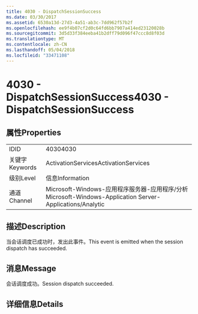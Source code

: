 ```yaml
---
title: 4030 - DispatchSessionSuccess
ms.date: 03/30/2017
ms.assetid: 6530a13d-27d3-4a51-ab3c-7dd962f57b2f
ms.openlocfilehash: ee9f4b07cf2d0c64fd6bb7907a414ed23120028b
ms.sourcegitcommit: 3d5d33f384eeba41b2dff79d096f47ccc8d8f03d
ms.translationtype: MT
ms.contentlocale: zh-CN
ms.lasthandoff: 05/04/2018
ms.locfileid: "33471108"
---
```

# <a name="4030---dispatchsessionsuccess"></a><span data-ttu-id="25ef3-102">4030 - DispatchSessionSuccess</span><span class="sxs-lookup"><span data-stu-id="25ef3-102">4030 - DispatchSessionSuccess</span></span>
## <a name="properties"></a><span data-ttu-id="25ef3-103">属性</span><span class="sxs-lookup"><span data-stu-id="25ef3-103">Properties</span></span>  
  
|||  
|-|-|  
|<span data-ttu-id="25ef3-104">ID</span><span class="sxs-lookup"><span data-stu-id="25ef3-104">ID</span></span>|<span data-ttu-id="25ef3-105">4030</span><span class="sxs-lookup"><span data-stu-id="25ef3-105">4030</span></span>|  
|<span data-ttu-id="25ef3-106">关键字</span><span class="sxs-lookup"><span data-stu-id="25ef3-106">Keywords</span></span>|<span data-ttu-id="25ef3-107">ActivationServices</span><span class="sxs-lookup"><span data-stu-id="25ef3-107">ActivationServices</span></span>|  
|<span data-ttu-id="25ef3-108">级别</span><span class="sxs-lookup"><span data-stu-id="25ef3-108">Level</span></span>|<span data-ttu-id="25ef3-109">信息</span><span class="sxs-lookup"><span data-stu-id="25ef3-109">Information</span></span>|  
|<span data-ttu-id="25ef3-110">通道</span><span class="sxs-lookup"><span data-stu-id="25ef3-110">Channel</span></span>|<span data-ttu-id="25ef3-111">Microsoft-Windows-应用程序服务器-应用程序/分析</span><span class="sxs-lookup"><span data-stu-id="25ef3-111">Microsoft-Windows-Application Server-Applications/Analytic</span></span>|  
  
## <a name="description"></a><span data-ttu-id="25ef3-112">描述</span><span class="sxs-lookup"><span data-stu-id="25ef3-112">Description</span></span>  
 <span data-ttu-id="25ef3-113">当会话调度已成功时，发出此事件。</span><span class="sxs-lookup"><span data-stu-id="25ef3-113">This event is emitted when the session dispatch has succeeded.</span></span>  
  
## <a name="message"></a><span data-ttu-id="25ef3-114">消息</span><span class="sxs-lookup"><span data-stu-id="25ef3-114">Message</span></span>  
 <span data-ttu-id="25ef3-115">会话调度成功。</span><span class="sxs-lookup"><span data-stu-id="25ef3-115">Session dispatch succeeded.</span></span>  
  
## <a name="details"></a><span data-ttu-id="25ef3-116">详细信息</span><span class="sxs-lookup"><span data-stu-id="25ef3-116">Details</span></span>
